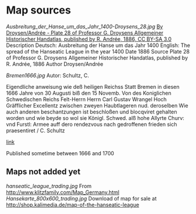 # Map sources

*Ausbreitung_der_Hanse_um_das_Jahr_1400-Droysens_28.jpg*
[By Droysen/Andrée - Plate 28 of Professor G. Droysens Allgemeiner Historischer Handatlas, published by R. Andrée, 1886, CC BY-SA 3.0](https://commons.wikimedia.org/w/index.php?curid=17108274)
Description
Deutsch: Ausbreitung der Hanse um das Jahr 1400
English: The spread of the Hanseatic League in the year 1400
Date    1886
Source  Plate 28 of Professor G. Droysens Allgemeiner Historischer Handatlas, published by R. Andrée, 1886
Author  Droysen/Andrée

*Bremen1666.jpg*
Autor: Schultz, C.

Eigendliche anweisung wie deß heiligen Reichss Statt Bremen in diesen 1666 Jahre von 30 Augusti biß den 15 Novemb. Von des Koniglichen Schwedischen Reichs Felt-Herrn Herrn Carl Gustav Wrangel Hoch Gräfflicher Excellentz zwischen zweyen Haubtlageren nud. deroselben Wie auch anderen beschantzungen ist beschloßen und blocqviret gehalten worden und wie beyde so wol sie Königl. Schwed. alß hohe Allyrte Churv: vnd Furstl: Armee auff dero rendezvous nach gedroffenen frieden sich praesentiret / C. Schultz

[link](http://mapy.mzk.cz/de/mzk03/001/060/201/2619268235/)

Published sometime between 1666 and 1700

## Maps not added yet
*hanseatic_league_trading.jpg*
From http://www.klitzfamily.com/Map_Germany.html
*Hansekarte_800x600_trading.jpg*
Download of map for sale at http://shop.kalimedia.de/map-of-the-hanseatic-league